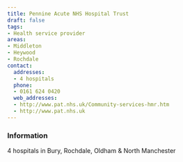 ```yaml
---
title: Pennine Acute NHS Hospital Trust
draft: false
tags:
- Health service provider
areas:
- Middleton
- Heywood
- Rochdale
contact:
  addresses:
  - 4 hospitals
  phone:
  - 0161 624 0420
  web_addresses:
  - http://www.pat.nhs.uk/Community-services-hmr.htm
  - http://www.pat.nhs.uk
---
```


### Information
4 hospitals in Bury, Rochdale, Oldham & North 
Manchester
